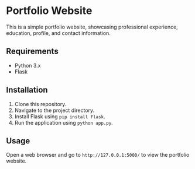 # Portfolio Website

This is a simple portfolio website, showcasing professional experience, education, profile, and contact information.

## Requirements

- Python 3.x
- Flask

## Installation

1. Clone this repository.
2. Navigate to the project directory.
3. Install Flask using `pip install Flask`.
4. Run the application using `python app.py`.

## Usage

Open a web browser and go to `http://127.0.0.1:5000/` to view the portfolio website.

